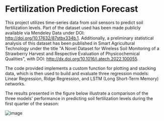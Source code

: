 # Fertilization Prediction Forecast
This project utilizes time-series data from soil sensors to predict soil fertilization levels. Part of the dataset used has been made publicly available via Mendeley Data under DOI: http://doi.org/10.17632/87stbx334b.1. Additionally, a preliminary statistical analysis of this dataset has been published in Smart Agricultural Technology under the title "A Novel Dataset for Wireless Soil Monitoring of a Strawberry Harvest and Respective Evaluation of Physicochemical Qualities", with DOI: http://dx.doi.org/10.1016/j.atech.2022.100055.

The code provided implements a custom function for plotting and stacking data, which is then used to build and evaluate three regression models: Linear Regression, Ridge Regression, and LSTM (Long Short-Term Memory) networks.

The results presented in the figure below illustrate a comparison of the three models' performance in predicting soil fertilization levels during the first quarter of the season:

![image](https://github.com/user-attachments/assets/6d7cbd58-acfe-40b2-bf83-acfac49aaee7)
